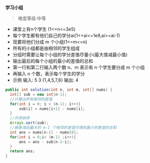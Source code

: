   **学习小组**
  >难度等级:中等

  * 课堂上有n个学生 (1<=n<=3e5)
  * 每个学生都有他们自己的学分ai(1<=ai<=1e9,ai>=ai-1)
  * 现要将他们分成 m 个小组(1<=m<=n)
  * 所有的小组都是由相邻的学生组成
  * 分组时需要让每个小组的学分差值尽量小(最大值减最小值)
  * 输出最后的每个小组的最小的差值的总和
  * 第一行和第二行输入两个数 n、m 表示有 n 个学生要分成 m 个小组
  * 再输入 n 个数，表示每个学生的学分
  * 示例
输入: 5  3  {1,4,5,7,8}
输出: 4

  ````java
public int solution(int n, int m, int[] nums) {
	int[] sub = new int[n-1];
	//计算出所有相邻的差值
	for(int i = 0; i < (n-1); i++){
		sub[i] = nums[i+1] - nums[i];
	}
	//升序排序
	Arrays.sort(sub);
	//极差减去最大的 m-1 个相邻的差值可得到最小的差值的总和
	int ans = nums[n-1] - nums[0];
	for(int i = 0;i< (m-1) ;i++){
		ans = ans - sub[n-2-i];
	}
	return ans;
}

  ````
